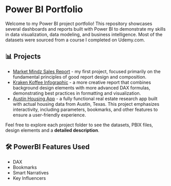 # Power BI Portfolio

Welcome to my Power BI project portfolio! This repository showcases several dashboards and reports built with Power BI to demonstrate my skills in data visualization, data modeling, and business intelligence. Most of the datasets were sourced from a course I completed on Udemy.com.

## 📊 Projects

- [Market Mindz Sales Report](./Market%20Mindz/) - my first project, focused primarily on the fundamental principles of good report design and composition.
- [Kraken Koffee Infographic](./Kraken%20Koffee/) - a more creative report that combines background design elements with more advanced DAX formulas, demonstrating best practices in formatting and visualization.
- [Austin Housing App](./Austin%20Housing) - a fully functional real estate research app built with actual housing data from Austin, Texas. This project emphasizes interactivity, including parameters, bookmarks, and other features to ensure a user-friendly experience.

Feel free to explore each project folder to see the datasets, PBIX files, design elements and a **detailed description**.

## 🛠 PowerBI Features Used

- DAX
- Bookmarks
- Smart Narratives
- Key Influencers


